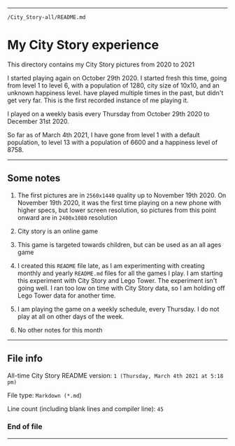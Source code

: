 
***

`/City_Story-all/README.md`

# My City Story experience

This directory contains my City Story pictures from 2020 to 2021

I started playing again on October 29th 2020. I started fresh this time, going from level 1 to level 6, with a population of 1280, city size of 10x10, and an unknown happiness level. have played multiple times in the past, but didn't get very far. This is the first recorded instance of me playing it.

I played on a weekly basis every Thursday from October 29th 2020 to December 31st 2020.

So far as of March 4th 2021, I have gone from level 1 with a default population, to level 13 with a population of 6600 and a happiness level of 8758.

***

## Some notes

1. The first pictures are in `2560x1440` quality up to November 19th 2020. On November 19th 2020, it was the first time playing on a new phone with higher specs, but lower screen resolution, so pictures from this point onward are in `2400x1080` resolution

2. City story is an online game

3. This game is targeted towards children, but can be used as an all ages game

4. I created this `README` file late, as I am experimenting with creating monthly and yearly `README.md` files for all the games I play. I am starting this experiment with City Story and Lego Tower. The experiment isn't going well. I ran too low on time with City Story data, so I am holding off Lego Tower data for another time.

5. I am playing the game on a weekly schedule, every Thursday. I do not play at all on other days of the week.

6. No other notes for this month

***

## File info

All-time City Story README version: `1 (Thursday, March 4th 2021 at 5:18 pm)`

File type: `Markdown (*.md`)

Line count (including blank lines and compiler line): `45`

### End of file

***

